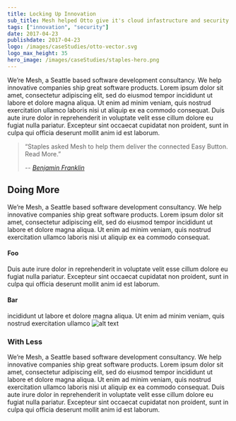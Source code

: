 ```yaml
---
title: Locking Up Innovation
sub_title: Mesh helped Otto give it's cloud infastructure and security a makeover.
tags: ["innovation", "security"]
date: 2017-04-23
publishdate: 2017-04-23
logo: /images/caseStudies/otto-vector.svg
logo_max_height: 35
hero_image: /images/caseStudies/staples-hero.png
---
```


We’re Mesh, a Seattle based software development consultancy. We help innovative companies ship great software products. Lorem ipsum dolor sit amet, consectetur adipiscing elit, sed do eiusmod tempor incididunt ut labore et dolore magna aliqua. Ut enim ad minim veniam, quis nostrud exercitation ullamco laboris nisi ut aliquip ex ea commodo consequat. Duis aute irure dolor in reprehenderit in voluptate velit esse cillum dolore eu fugiat nulla pariatur. Excepteur sint occaecat cupidatat non proident, sunt in culpa qui officia deserunt mollit anim id est laborum.

> “Staples asked Mesh to help them deliver the connected Easy Button. Read More.”
>
> -- <cite>[Benjamin Franklin](https://google.com)</cite>

## Doing More
We’re Mesh, a Seattle based software development consultancy. We help innovative companies ship great software products. Lorem ipsum dolor sit amet, consectetur adipiscing elit, sed do eiusmod tempor incididunt ut labore et dolore magna aliqua. Ut enim ad minim veniam, quis nostrud exercitation ullamco laboris nisi ut aliquip ex ea commodo consequat. 

#### Foo
Duis aute irure dolor in reprehenderit in voluptate velit esse cillum dolore eu fugiat nulla pariatur. Excepteur sint occaecat cupidatat non proident, sunt in culpa qui officia deserunt mollit anim id est laborum.

#### Bar
incididunt ut labore et dolore magna aliqua. Ut enim ad minim veniam, quis nostrud exercitation ullamco 
![alt text](/images/caseStudies/staples-case-study-servers.png "Lotta Servers")

### With Less
We’re Mesh, a Seattle based software development consultancy. We help innovative companies ship great software products. Lorem ipsum dolor sit amet, consectetur adipiscing elit, sed do eiusmod tempor incididunt ut labore et dolore magna aliqua. Ut enim ad minim veniam, quis nostrud exercitation ullamco laboris nisi ut aliquip ex ea commodo consequat. Duis aute irure dolor in reprehenderit in voluptate velit esse cillum dolore eu fugiat nulla pariatur. Excepteur sint occaecat cupidatat non proident, sunt in culpa qui officia deserunt mollit anim id est laborum.